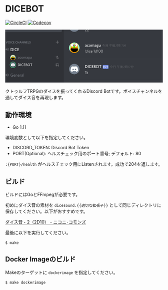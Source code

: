 # DICEBOT

[![CircleCI](https://img.shields.io/circleci/project/github/acomagu/dicebot.svg?style=flat-square)](https://circleci.com/gh/acomagu/dicebot) [![Codecov](https://img.shields.io/codecov/c/github/acomagu/dicebot.svg?style=flat-square)](https://codecov.io/gh/acomagu/dicebot)

![Screenshot](screenshot.png)

クトゥルフTRPGのダイスを振ってくれるDiscord Botです。ボイスチャンネルを通してダイス音を再現します。

## 動作環境

- Go 1.11

環境変数として以下を指定してください。

- DISCORD_TOKEN: Discord Bot Token
- PORT(Optional): ヘルスチェック用のポート番号; デフォルト: 80

`:{PORT}/health` がヘルスチェック用にListenされます。成功で204を返します。

## ビルド

ビルドにはGoとFFmpegが必要です。

初めにダイス音の素材を `dicesound.{{適切な拡張子}}` として同じディレクトリに保存してください。以下がおすすめです。

[ダイス音・2（2D10） - ニコニ･コモンズ](http://commons.nicovideo.jp/material/nc42340)

最後に以下を実行してください。

```
$ make
```

## Docker Imageのビルド

Makeのターゲットに `dockerimage` を指定してください。

```
$ make dockerimage
```
